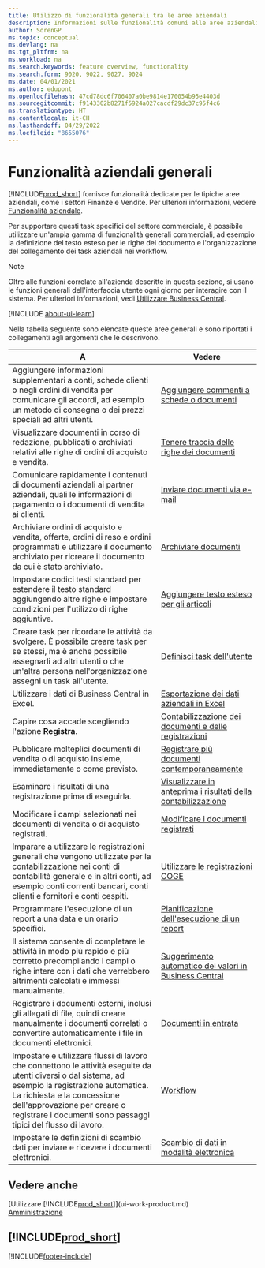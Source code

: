 ```yaml
---
title: Utilizzo di funzionalità generali tra le aree aziendali
description: Informazioni sulle funzionalità comuni alle aree aziendali in Business Central.
author: SorenGP
ms.topic: conceptual
ms.devlang: na
ms.tgt_pltfrm: na
ms.workload: na
ms.search.keywords: feature overview, functionality
ms.search.form: 9020, 9022, 9027, 9024
ms.date: 04/01/2021
ms.author: edupont
ms.openlocfilehash: 47cd78dc6f706407a0be9814e170054b95e4403d
ms.sourcegitcommit: f9143302b8271f5924a027cacdf29dc37c95f4c6
ms.translationtype: HT
ms.contentlocale: it-CH
ms.lasthandoff: 04/29/2022
ms.locfileid: "8655076"
---
```

# <a name="general-business-functionality"></a>Funzionalità aziendali generali
[!INCLUDE[prod_short](includes/prod_short.md)] fornisce funzionalità dedicate per le tipiche aree aziendali, come i settori Finanze e Vendite. Per ulteriori informazioni, vedere [Funzionalità aziendale](across-business-functionality.md).

Per supportare questi task specifici del settore commerciale, è possibile utilizzare un'ampia gamma di funzionalità generali commerciali, ad esempio la definizione del testo esteso per le righe del documento e l'organizzazione del collegamento dei task aziendali nei workflow.

> [!NOTE]
> Oltre alle funzioni correlate all'azienda descritte in questa sezione, si usano le funzioni generali dell'interfaccia utente ogni giorno per interagire con il sistema. Per ulteriori informazioni, vedi [Utilizzare Business Central](ui-work-product.md).

[!INCLUDE [about-ui-learn](includes/about-ui-learn.md)]

Nella tabella seguente sono elencate queste aree generali e sono riportati i collegamenti agli argomenti che le descrivono.

| A | Vedere |
| --- | --- |
|Aggiungere informazioni supplementari a conti, schede clienti o negli ordini di vendita per comunicare gli accordi, ad esempio un metodo di consegna o dei prezzi speciali ad altri utenti.|[Aggiungere commenti a schede o documenti](across-how-use-comments.md)|
|Visualizzare documenti in corso di redazione, pubblicati o archiviati relativi alle righe di ordini di acquisto e vendita.|[Tenere traccia delle righe dei documenti](across-how-to-track-document-lines.md)|
| Comunicare rapidamente i contenuti di documenti aziendali ai partner aziendali, quali le informazioni di pagamento o i documenti di vendita ai clienti. |[Inviare documenti via e-mail](ui-how-send-documents-email.md) |
|Archiviare ordini di acquisto e vendita, offerte, ordini di reso e ordini programmati e utilizzare il documento archiviato per ricreare il documento da cui è stato archiviato.|[Archiviare documenti](across-how-to-archive-documents.md)|
| Impostare codici testi standard per estendere il testo standard aggiungendo altre righe e impostare condizioni per l'utilizzo di righe aggiuntive. |[Aggiungere testo esteso per gli articoli](ui-how-define-ext-text.md) |
|Creare task per ricordare le attività da svolgere. È possibile creare task per se stessi, ma è anche possibile assegnarli ad altri utenti o che un'altra persona nell'organizzazione assegni un task all'utente.|[Definisci task dell'utente](across-user-tasks.md)|
|Utilizzare i dati di Business Central in Excel.|[Esportazione dei dati aziendali in Excel](about-export-data.md)|
|Capire cosa accade scegliendo l'azione **Registra**.|[Contabilizzazione dei documenti e delle registrazioni](ui-post-documents-journals.md)|
|Pubblicare molteplici documenti di vendita o di acquisto insieme, immediatamente o come previsto.|[Registrare più documenti contemporaneamente](ui-batch-posting.md)|  
|Esaminare i risultati di una registrazione prima di eseguirla.|[Visualizzare in anteprima i risultati della contabilizzazione](ui-how-preview-post-results.md)|
|Modificare i campi selezionati nei documenti di vendita o di acquisto registrati.|[Modificare i documenti registrati](across-edit-posted-document.md)|
|Imparare a utilizzare le registrazioni generali che vengono utilizzate per la contabilizzazione nei conti di contabilità generale e in altri conti, ad esempio conti correnti bancari, conti clienti e fornitori e conti cespiti. |[Utilizzare le registrazioni COGE](ui-work-general-journals.md) |
| Programmare l'esecuzione di un report a una data e un orario specifici. |[Pianificazione dell'esecuzione di un report](ui-work-report.md#ScheduleReport) |
|Il sistema consente di completare le attività in modo più rapido e più corretto precompilando i campi o righe intere con i dati che verrebbero altrimenti calcolati e immessi manualmente.|[Suggerimento automatico dei valori in Business Central](ui-let-system-suggest-values.md)|
|Registrare i documenti esterni, inclusi gli allegati di file, quindi creare manualmente i documenti correlati o convertire automaticamente i file in documenti elettronici.|[Documenti in entrata](across-income-documents.md)|
|Impostare e utilizzare flussi di lavoro che connettono le attività eseguite da utenti diversi o dal sistema, ad esempio la registrazione automatica. La richiesta e la concessione dell'approvazione per creare o registrare i documenti sono passaggi tipici del flusso di lavoro.|[Workflow](across-workflow.md)|
| Impostare le definizioni di scambio dati per inviare e ricevere i documenti elettronici. |[Scambio di dati in modalità elettronica](across-data-exchange.md) |

## <a name="see-also"></a>Vedere anche
[Utilizzare [!INCLUDE[prod_short](includes/prod_short.md)]](ui-work-product.md)  
[Amministrazione](admin-setup-and-administration.md)

## [!INCLUDE[prod_short](includes/free_trial_md.md)]  


[!INCLUDE[footer-include](includes/footer-banner.md)]